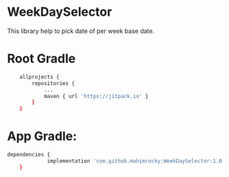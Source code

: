 # WeekDaySelector
This library help to pick date of per week base date.

# Root Gradle
```sh
    allprojects {
		repositories {
			...
			maven { url 'https://jitpack.io' }
		}
	}
```

# App Gradle:

```sh
dependencies {
	         implementation 'com.github.mahimrocky:WeekDaySelector:1.0.0'
	}
```
